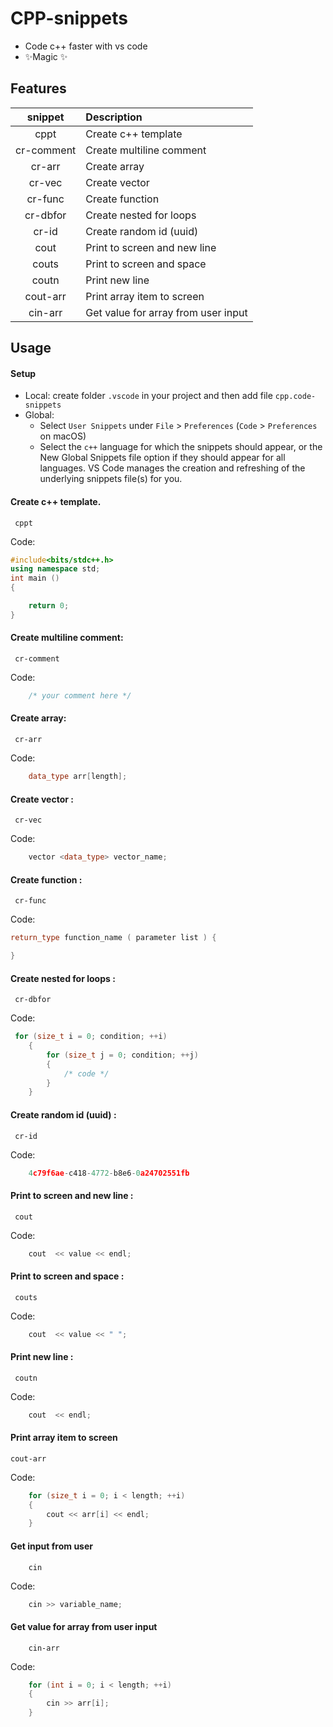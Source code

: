 # CPP-snippets

-   Code c++ faster with vs code
-   ✨Magic ✨

## Features

|  snippet   | Description                         |
| :--------: | :---------------------------------- |
|    cppt    | Create c++ template                 |
| cr-comment | Create multiline comment            |
|   cr-arr   | Create array                        |
|   cr-vec   | Create vector                       |
|  cr-func   | Create function                     |
|  cr-dbfor  | Create nested for loops             |
|   cr-id    | Create random id (uuid)             |
|    cout    | Print to screen and new line        |
|   couts    | Print to screen and space           |
|   coutn    | Print new line                      |
|  cout-arr  | Print array item to screen          |
|  cin-arr   | Get value for array from user input |

## Usage

#### Setup

-   Local: create folder `.vscode` in your project and then add file `cpp.code-snippets`
-   Global:
    -   Select ```User Snippets``` under `File` > `Preferences` (`Code` > `Preferences` on macOS)
    -   Select the `c++` language for which the snippets should appear, or the New Global Snippets file option if they should appear for all languages. VS Code manages the creation and refreshing of the underlying snippets file(s) for you.

#### Create c++ template.

```
 cppt
```

Code:

```cpp
#include<bits/stdc++.h>
using namespace std;
int main ()
{

    return 0;
}
```

#### Create multiline comment:

```
 cr-comment
```

Code:

```cpp
    /* your comment here */
```

#### Create array:

```
 cr-arr
```

Code:

```cpp
    data_type arr[length];
```

#### Create vector :

```
 cr-vec
```

Code:

```cpp
    vector <data_type> vector_name;
```

#### Create function :

```
 cr-func
```

Code:

```cpp
return_type function_name ( parameter list ) {

}
```

#### Create nested for loops :

```
 cr-dbfor
```

Code:

```cpp
 for (size_t i = 0; condition; ++i)
    {
        for (size_t j = 0; condition; ++j)
        {
            /* code */
        }
    }
```

#### Create random id (uuid) :

```
 cr-id
```

Code:

```cpp
    4c79f6ae-c418-4772-b8e6-0a24702551fb
```

#### Print to screen and new line :

```
 cout
```

Code:

```cpp
    cout  << value << endl;
```

#### Print to screen and space :

```
 couts
```

Code:

```cpp
    cout  << value << " ";
```

#### Print new line :

```
 coutn
```

Code:

```cpp
    cout  << endl;
```

#### Print array item to screen

```
cout-arr
```

Code:

```cpp
    for (size_t i = 0; i < length; ++i)
    {
        cout << arr[i] << endl;
    }
```

#### Get input from user

```
    cin
```

Code:

```cpp
    cin >> variable_name;
```

#### Get value for array from user input

```
    cin-arr
```

Code:

```cpp
    for (int i = 0; i < length; ++i)
    {
        cin >> arr[i];
    }
```
